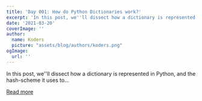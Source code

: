 ```yaml
---
title: 'Day 001: How do Python Dictionaries work?'
excerpt: 'In this post, we''ll dissect how a dictionary is represented in Python, and the hash-scheme it uses to...'
date: '2021-03-20'
coverImage: ''
author:
  name: Koders
  picture: "assets/blog/authors/koders.png"
ogImage:
  url: ''
---
```


In this post, we''ll dissect how a dictionary is represented in Python, and the hash-scheme it uses to...

[Read more](https://dev.to/rj722/day-001-how-do-python-dictionaries-work-5aa2)

